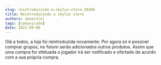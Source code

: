```yaml
---
slug: reintroduzindo-a-skylux-store.20266
title: Reintroduzindo a skylux store
authors: imnesslol
tags: [comunicado]
date: 2021-09-08
---
```


Olá a todos, a loja foi reintroduzida novamente. Por agora só é possível comprar grupos, no futuro serão adicionados outros produtos. Assim que uma compra for efetuada o jogador irá ser notificado e ofertado de acordo com a sua própria compra.